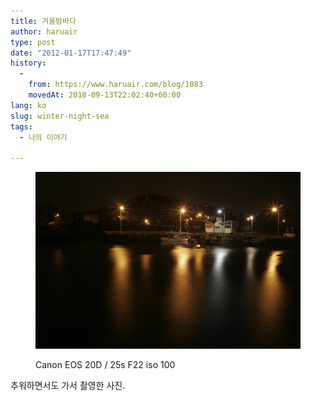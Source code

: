 ```yaml
---
title: 겨울밤바다
author: haruair
type: post
date: "2012-01-17T17:47:49"
history:
  - 
    from: https://www.haruair.com/blog/1083
    movedAt: 2018-09-13T22:02:40+00:00
lang: ko
slug: winter-night-sea
tags:
  - 나의 이야기

---
```


<figure>

![](MG_9900.jpg)

<figcaption>Canon EOS 20D / 25s F22 iso 100</figcaption></figure>

추워하면서도 가서 촬영한 사진.
